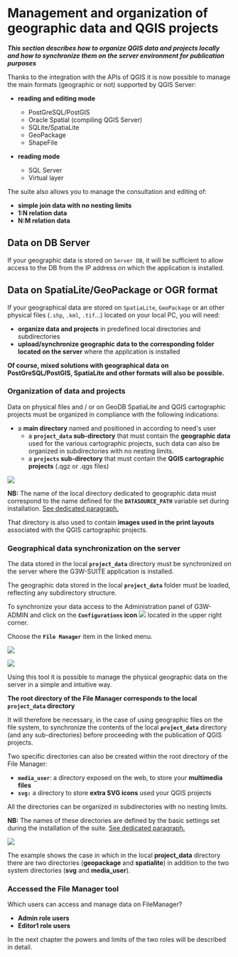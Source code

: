 #  Management and organization of geographic data and QGIS projects
_**This section describes how to organize QGIS data and projects locally and how to synchronize them on the server environment for publication purposes**_

Thanks to the integration with the APIs of QGIS it is now possible to manage the main formats (geographic or not) supported by QGIS Server:

* **reading and editing mode**
  * PostGreSQL/PostGIS
  * Oracle Spatial (compiling QGIS Server)
  * SQLite/SpatiaLite
  * GeoPackage
  * ShapeFile


* **reading mode**
  * SQL Server
  * Virtual layer

The suite also allows you to manage the consultation and editing of:
 * **simple join data with no nesting limits**
 * **1:N relation data**
 * **N:M relation data**

## Data on DB Server

If your geographic data is stored on `Server DB`, it will be sufficient to allow access to the DB from the IP address on which the application is installed.

## Data on SpatiaLite/GeoPackage or OGR format
If your geographical data are stored on `SpatiaLite`, `GeoPackage` or an other physical files (`.shp`, `.kml`, `.tif`...) located on your local PC, you will need:
* **organize data and projects** in predefined local directories and subdirectories
* **upload/synchronize geographic data to the corresponding folder located on the server** where the application is installed

**Of course, mixed solutions with geographical data on PostGreSQL/PostGIS, SpatiaLite and other formats will also be possible.**

### Organization of data and projects

Data on physical files and / or on GeoDB SpatiaLite and QGIS cartographic projects must be organized in compliance with the following indications:
 * a **main directory** named and positioned in according to need's user
   * a **`project_data` sub-directory** that must contain the **geographic data** used for the various cartographic projects, such data can also be organized in subdirectories with no nesting limits.
   * a **`projects` sub-directory** that must contain the **QGIS cartographic projects** (.qgz or .qgs files)

![](images/manual/datamanagement.png)

**NB:** The name of the local directory dedicated to geographic data must correspond to the name defined for the **`DATASOURCE_PATH`** variable set during installation.
[See dedicated paragraph.](https://g3w-suite.readthedocs.io/en/v3.7.x/settings.html#base-settings)

That directory is also used to contain **images used in the print layouts** associated with the QGIS cartographic projects.

### Geographical data synchronization on the server

The data stored in the local **`project_data`** directory must be synchronized on the server where the G3W-SUITE application is installed.

The geographic data stored in the local **`project_data`** folder must be loaded, reflecting any subdirectory structure.

To synchronize your data access to the Administration panel of G3W-ADMIN and click on the **`Configurations` icon** ![](images/manual/iconconfiguration.png) located in the upper right corner.

Choose the **`File Manager`** item in the linked menu.

![](images/manual/g3wclient_icon_config.png)

![](images/manual/g3wsuite_administration_configuration_menu.png)

Using this tool it is possible to manage the physical geographic data on the server in a simple and intuitive way.

**The root directory of the File Manager corresponds to the local **`project_data`** directory**

It will therefore be necessary, in the case of using geographic files on the file system, to synchronize the contents of the local **`project_data`** directory (and any sub-directories) before proceeding with the publication of QGIS projects.

Two specific directories can also be created within the root directory of the File Manager:

 * **`media_user`**: a directory exposed on the web, to store your **multimedia files**
 * **`svg:`** a directory to store **extra SVG icons** used your QGIS projects

All the directories can be organized in subdirectories with no nesting limits.

**NB:** The names of these directories are defined by the basic settings set during the installation of the suite.
[See dedicated paragraph.](https://g3w-suite.readthedocs.io/en/v3.7.x/settings.html#base-settings)

![](images/manual/g3wsuite_administration_file_manager.png)

The example shows the case in which in the local **project_data** directory there are two directories (**geopackage** and **spatialite**) in addition to the two system directories (**svg** and **media_user**).

### Accessed the File Manager tool
Which users can access and manage data on FileManager?
 * **Admin role users**
 * **Editor1 role users**
 
In the next chapter the powers and limits of the two roles will be described in detail.